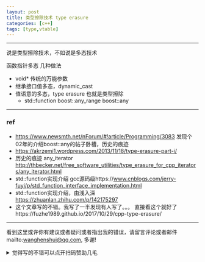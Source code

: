 ```yaml
---
layout: post
title: 类型擦除技术 type erasure
categories: [c++]
tags: [type,vtable]
---
```



---

说是类型擦除技术，不如说是多态技术



函数指针多态 几种做法

- void* 传统的万能参数
- 继承接口值多态，dynamic_cast
- 值语意的多态，type erasure 也就是类型擦除
  - std::function   boost::any_range boost::any 




---

### ref

- https://www.newsmth.net/nForum/#!article/Programming/3083 发现个02年的介绍boost::any的帖子卧槽，历史的痕迹
- https://akrzemi1.wordpress.com/2013/11/18/type-erasure-part-i/
- 历史的痕迹 any_iterator http://thbecker.net/free_software_utilities/type_erasure_for_cpp_iterators/any_iterator.html
- std::function实现介绍 gcc源码级https://www.cnblogs.com/jerry-fuyi/p/std_function_interface_implementation.html
- std::function实现介绍，由浅入深 https://zhuanlan.zhihu.com/p/142175297
- 这个文章写的不错。我写了一半发现有人写了。。。 直接看这个就好了https://fuzhe1989.github.io/2017/10/29/cpp-type-erasure/





---

看到这里或许你有建议或者疑问或者指出我的错误，请留言评论或者邮件mailto:wanghenshui@qq.com, 多谢! 
<details>
<summary>觉得写的不错可以点开扫码赞助几毛</summary>
<img src="https://wanghenshui.github.io/assets/wepay.png" alt="微信转账">
</details>

